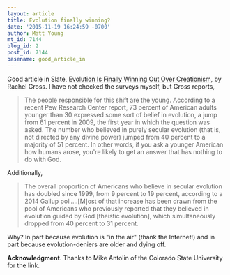 ```yaml
---
layout: article
title: Evolution finally winning?
date: '2015-11-19 16:24:59 -0700'
author: Matt Young
mt_id: 7144
blog_id: 2
post_id: 7144
basename: good_article_in
---
```

Good article in Slate, [Evolution Is Finally Winning Out Over Creationism]( http://www.slate.com/articles/health_and_science/science/2015/11/polls_americans_believe_in_evolution_less_in_creationism.single.html), by Rachel Gross. I have not checked the surveys myself, but Gross reports,


> The people responsible for this shift are the young. According to a recent Pew Research Center report, 73 percent of American adults younger than 30 expressed some sort of belief in evolution, a jump from 61 percent in 2009, the first year in which the question was asked. The number who believed in purely secular evolution (that is, not directed by any divine power) jumped from 40 percent to a majority of 51 percent. In other words, if you ask a younger American how humans arose, you're likely to get an answer that has nothing to do with God.


Additionally,


> The overall proportion of Americans who believe in secular evolution has doubled since 1999, from 9 percent to 19 percent, according to a 2014 Gallup poll....\[M\]ost of that increase has been drawn from the pool of Americans who previously reported that they believed in evolution guided by God \[theistic evolution\], which simultaneously dropped from 40 percent to 31 percent.


Why? In part because evolution is "in the air" (thank the Internet!) and in part because evolution-deniers are older and dying off.

**Acknowledgment**. Thanks to Mike Antolin of the Colorado State University for the link.
